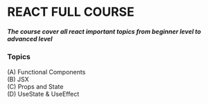 # **REACT FULL COURSE**

##### The course cover all react important topics from beginner level to advanced level

### **Topics**
(A) Functional Components \
(B) JSX \
(C) Props and State \
(D) UseState & UseEffect
